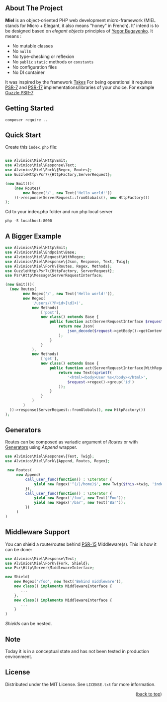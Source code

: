<a name="readme-top"></a>

<!-- ABOUT THE PROJECT -->
## About The Project
**Miel**  is an object-oriented PHP web development micro-framework (MIEL stands for Micro + Elegant, it also means "honey" in French). It' intend is to be designed based on _elegant objects_ principles of [Yegor Bugayenko](https://yegor256.com). It means :
* No mutable classes
* No `null`s
* No type-checking or reflexion
* No `public` `static` methods or `constants`
* No configuration files
* No DI container

It was inspired by the framework [Takes](https://github.com/yegor256/takes)
For being operational it requires [PSR-7](https://www.php-fig.org/psr/psr-7/) and [PSR-17](https://www.php-fig.org/psr/psr-17/) implementations/libraries of your choice. For example [Guzzle PSR-7](https://github.com/guzzle/psr7)



 <!-- GETTING STARTED -->
## Getting Started

```
composer require ..
```

## Quick Start

Create this `index.php` file:

```php

use Alvinios\Miel\Http\Emit;
use Alvinios\Miel\Response\Text;
use Alvinios\Miel\Fork\{Regex, Routes};
use GuzzleHttp\Psr7\{HttpFactory,ServerRequest};

(new Emit())(
    (new Routes(
        new Regex('/', new Text('Hello world!'))
    ))->response(ServerRequest::fromGlobals(), new HttpFactory())
);
```
Cd to your index.php folder and run php local server
```
php -S localhost:8000
```


## A Bigger Example

```php
use Alvinios\Miel\Http\Emit;
use Alvinios\Miel\Endpoint\Base;
use Alvinios\Miel\Request\WithRegex;
use Alvinios\Miel\Response\{Json, Response, Text, Twig}; 
use Alvinios\Miel\Fork\{Routes, Regex, Methods};
use GuzzleHttp\Psr7\{HttpFactory, ServerRequest};
use Psr\Http\Message\ServerRequestInterface;

(new Emit())(
  (new Routes(
        new Regex('/', new Text('Hello world!')),
        new Regex(
            '/users/(?P<id>[\d]+)',
            new Methods(
                ['post'],
                new class() extends Base {
                    public function act(ServerRequestInterface $request): Response {
                        return new Json(
                            json_decode($request->getBody()->getContents())
                        );
                    }
                }         
            ),
            new Methods(
                ['get'],
                new class() extends Base {
                    public function act(ServerRequestInterface|WithRegex $request): Response {
                        return new Text(sprintf(
                            '<html><body>User %s</body></html>',
                            $request->regex()->group('id')
                        ));
                    }
                }      
            )
        )
  ))->response(ServerRequest::fromGlobals(), new HttpFactory())
);
```

## Generators

Routes can be composed as variadic argument of _Routes_ or with [Generators](https://www.php.net/manual/en/language.generators.overview.php) using _Append_ wrapper.

```php
use Alvinios\Miel\Response\{Text, Twig}; 
use Alvinios\Miel\Fork\{Append, Routes, Regex};

 new Routes(
     new Append(
         call_user_func(function() : \Iterator {
             yield new Regex('^(/|/home)$', new Twig($this->twig, 'index.html.twig', []));
         }),
         call_user_func(function() : \Iterator {
             yield new Regex('/foo', new Text('Foo'));
             yield new Regex('/bar', new Text('Bar'));
         })
     )
)
```

## Middleware Support

You can shield a route/routes behind [PSR-15](https://www.php-fig.org/psr/psr-15/) Middleware(s).
This is how it can be done:

```php
use Alvinios\Miel\Response\Text; 
use Alvinios\Miel\Fork\{Fork, Shield};
use Psr\Http\Server\MiddlewareInterface;

new Shield(
    new Regex('/foo', new Text('Behind middleware')),
    new class() implements MiddlewareInterface {
       ...
    },
    new class() implements MiddlewareInterface {
       ...
    }
)
```
_Shields_ can be nested.

## Note
 Today it is in a conceptual state and has not been tested in production environment.

<!-- LICENSE -->
## License

Distributed under the MIT License. See `LICENSE.txt` for more information.

<p align="right">(<a href="#readme-top">back to top</a>)</p>
